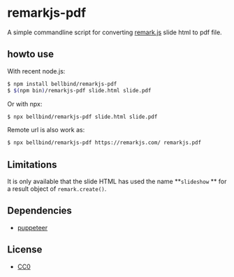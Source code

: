 # remarkjs-pdf

A simple commandline script for converting 
[remark.js](https://github.com/gnab/remark) slide html to pdf file.

## howto use

With recent node.js:

```sh
$ npm install bellbind/remarkjs-pdf
$ $(npm bin)/remarkjs-pdf slide.html slide.pdf
```

Or with npx:

```sh
$ npx bellbind/remarkjs-pdf slide.html slide.pdf
```

Remote url is also work as:

```sh
$ npx bellbind/remarkjs-pdf https://remarkjs.com/ remarkjs.pdf
```

## Limitations

It is only available that the slide HTML has used the name **`slideshow` **
for a result object of `remark.create()`.

## Dependencies

- [puppeteer](https://github.com/GoogleChrome/puppeteer)

## License

- [CC0](http://creativecommons.org/publicdomain/zero/1.0/)
